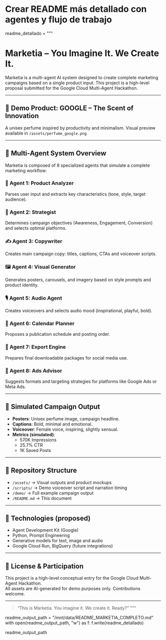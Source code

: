 # Crear README más detallado con agentes y flujo de trabajo
readme_detallado = """
# Marketia – You Imagine It. We Create It.

Marketia is a multi-agent AI system designed to create complete marketing campaigns based on a single product input.
This project is a high-level proposal submitted for the Google Cloud Multi-Agent Hackathon.

---

## 🌟 Demo Product: GOOGLE – The Scent of Innovation
A unisex perfume inspired by productivity and minimalism.
Visual preview available in `/assets/perfume_google.png`

---

## 🤖 Multi-Agent System Overview

Marketia is composed of 8 specialized agents that simulate a complete marketing workflow:

### 🧠 Agent 1: Product Analyzer
Parses user input and extracts key characteristics (tone, style, target audience).

### 🎯 Agent 2: Strategist
Determines campaign objectives (Awareness, Engagement, Conversion) and selects optimal platforms.

### ✍️ Agent 3: Copywriter
Creates main campaign copy: titles, captions, CTAs and voiceover scripts.

### 🖼️ Agent 4: Visual Generator
Generates posters, carousels, and imagery based on style prompts and product identity.

### 🎙️ Agent 5: Audio Agent
Creates voiceovers and selects audio mood (inspirational, playful, bold).

### 📅 Agent 6: Calendar Planner
Proposes a publication schedule and posting order.

### 🧰 Agent 7: Export Engine
Prepares final downloadable packages for social media use.

### 📢 Agent 8: Ads Advisor
Suggests formats and targeting strategies for platforms like Google Ads or Meta Ads.

---

## 🧪 Simulated Campaign Output

- **Posters**: Unisex perfume image, campaign headline.
- **Captions**: Bold, minimal and emotional.
- **Voiceover**: Female voice, inspiring, slightly sensual.
- **Metrics (simulated)**:
  - 570K Impressions
  - 25.7% CTR
  - 1K Saved Posts

---

## 📁 Repository Structure

- `/assets/` → Visual outputs and product mockups  
- `/scripts/` → Demo voiceover script and narration timing  
- `/demo/` → Full example campaign output  
- `/README.md` → This document  

---

## 📌 Technologies (proposed)
- Agent Development Kit (Google)
- Python, Prompt Engineering
- Generative models for text, image and audio
- Google Cloud Run, BigQuery (future integrations)

---

## 📝 License & Participation
This project is a high-level conceptual entry for the Google Cloud Multi-Agent Hackathon.  
All assets are AI-generated for demo purposes only. Contributions welcome.

---

> “This is Marketia. You imagine it. We create it. Ready?”
"""

readme_output_path = "/mnt/data/README_MARKETIA_COMPLETO.md"
with open(readme_output_path, "w") as f:
    f.write(readme_detallado)

readme_output_path
